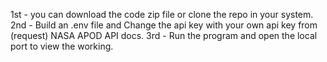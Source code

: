 1st - you can download the code zip file or clone the repo in your system.
2nd - Build an .env file and Change the api key with your own api key from (request) NASA APOD API docs.
3rd - Run the program and open the local port to view the working.


